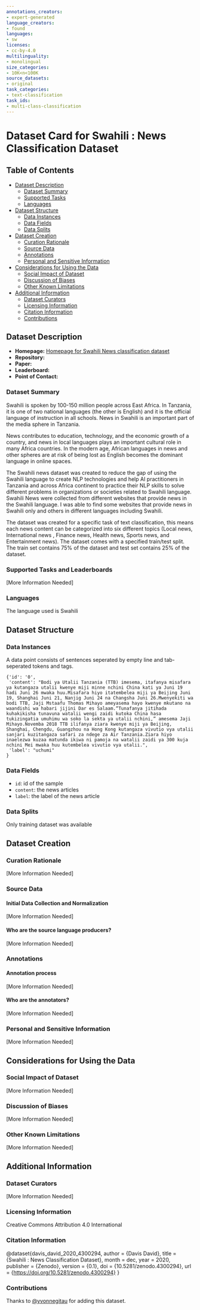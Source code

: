 ```yaml
---
annotations_creators:
- expert-generated
language_creators:
- found
languages:
- sw
licenses:
- cc-by-4.0
multilinguality:
- monolingual
size_categories:
- 10K<n<100K
source_datasets:
- original
task_categories:
- text-classification
task_ids:
- multi-class-classification
---
```


# Dataset Card for Swahili : News Classification Dataset

## Table of Contents
- [Dataset Description](#dataset-description)
  - [Dataset Summary](#dataset-summary)
  - [Supported Tasks](#supported-tasks-and-leaderboards)
  - [Languages](#languages)
- [Dataset Structure](#dataset-structure)
  - [Data Instances](#data-instances)
  - [Data Fields](#data-instances)
  - [Data Splits](#data-instances)
- [Dataset Creation](#dataset-creation)
  - [Curation Rationale](#curation-rationale)
  - [Source Data](#source-data)
  - [Annotations](#annotations)
  - [Personal and Sensitive Information](#personal-and-sensitive-information)
- [Considerations for Using the Data](#considerations-for-using-the-data)
  - [Social Impact of Dataset](#social-impact-of-dataset)
  - [Discussion of Biases](#discussion-of-biases)
  - [Other Known Limitations](#other-known-limitations)
- [Additional Information](#additional-information)
  - [Dataset Curators](#dataset-curators)
  - [Licensing Information](#licensing-information)
  - [Citation Information](#citation-information)
  - [Contributions](#contributions)

## Dataset Description

- **Homepage:** [Homepage for Swahili News classification dataset](https://zenodo.org/record/4300294#.X84BQdgzZPb)
- **Repository:**
- **Paper:**
- **Leaderboard:**
- **Point of Contact:**

### Dataset Summary

Swahili is spoken by 100-150 million people across East Africa. In Tanzania, it is one of two national languages (the other is English) and it is the official language of instruction in all schools. News in Swahili is an important part of the media sphere in Tanzania.

News contributes to education, technology, and the economic growth of a country, and news in local languages plays an important cultural role in many Africa countries. In the modern age, African languages in news and other spheres are at risk of being lost as English becomes the dominant language in online spaces.

 The Swahili news dataset was created to reduce the gap of using the Swahili language to create NLP technologies and help AI practitioners in Tanzania and across Africa continent to practice their NLP skills to solve different problems in organizations or societies related to Swahili language. Swahili News were collected from different websites that provide news in the Swahili language. I was able to find some websites that provide news in Swahili only and others in different languages including Swahili.

The dataset was created for a specific task of text classification, this means each news content can be categorized into six different topics (Local news, International news , Finance news, Health news, Sports news, and Entertainment news). The dataset comes with a specified train/test split. The train set contains 75% of the dataset and test set contains 25% of the dataset.


### Supported Tasks and Leaderboards

[More Information Needed]

### Languages

The language used is Swahili

## Dataset Structure

### Data Instances

A data point consists of sentences seperated by empty line and tab-seperated tokens and tags. 
```
{'id': '0',
 'content': "Bodi ya Utalii Tanzania (TTB) imesema, itafanya misafara ya kutangaza utalii kwenye miji minne nchini China kati ya Juni 19 hadi Juni 26 mwaka huu.Misafara hiyo itatembelea miji ya Beijing Juni 19, Shanghai Juni 21, Nanjig Juni 24 na Changsha Juni 26.Mwenyekiti wa bodi TTB, Jaji Mstaafu Thomas Mihayo ameyasema hayo kwenye mkutano na waandishi wa habari jijini Dar es Salaam.“Tunafanya jitihada kuhakikisha tunavuna watalii wengi zaidi kutoka China hasa tukizingatia umuhimu wa soko la sekta ya utalii nchini,” amesema Jaji Mihayo.Novemba 2018 TTB ilifanya ziara kwenye miji ya Beijing, Shanghai, Chengdu, Guangzhou na Hong Kong kutangaza vivutio vya utalii sanjari kuzitangaza safari za ndege za Air Tanzania.Ziara hiyo inaelezwa kuzaa matunda ikiwa ni pamoja na watalii zaidi ya 300 kuja nchini Mei mwaka huu kutembelea vivutio vya utalii.",
 'label': "uchumi"
}
```

### Data Fields

- `id`: id of the sample
- `content`: the news articles
- `label`: the label of the news article

### Data Splits

Only training dataset was available

## Dataset Creation

### Curation Rationale

[More Information Needed]

### Source Data

#### Initial Data Collection and Normalization

[More Information Needed]

#### Who are the source language producers?

[More Information Needed]

### Annotations

#### Annotation process

[More Information Needed]

#### Who are the annotators?

[More Information Needed]

### Personal and Sensitive Information

[More Information Needed]

## Considerations for Using the Data

### Social Impact of Dataset

[More Information Needed]

### Discussion of Biases

[More Information Needed]

### Other Known Limitations

[More Information Needed]

## Additional Information

### Dataset Curators

[More Information Needed]

### Licensing Information

Creative Commons Attribution 4.0 International

### Citation Information

@dataset{davis_david_2020_4300294,
  author       = {Davis David},
  title        = {Swahili : News Classification Dataset},
  month        = dec,
  year         = 2020,
  publisher    = {Zenodo},
  version      = {0.1},
  doi          = {10.5281/zenodo.4300294},
  url          = {https://doi.org/10.5281/zenodo.4300294}
}

### Contributions

Thanks to [@yvonnegitau](https://github.com/yvonnegitau) for adding this dataset.